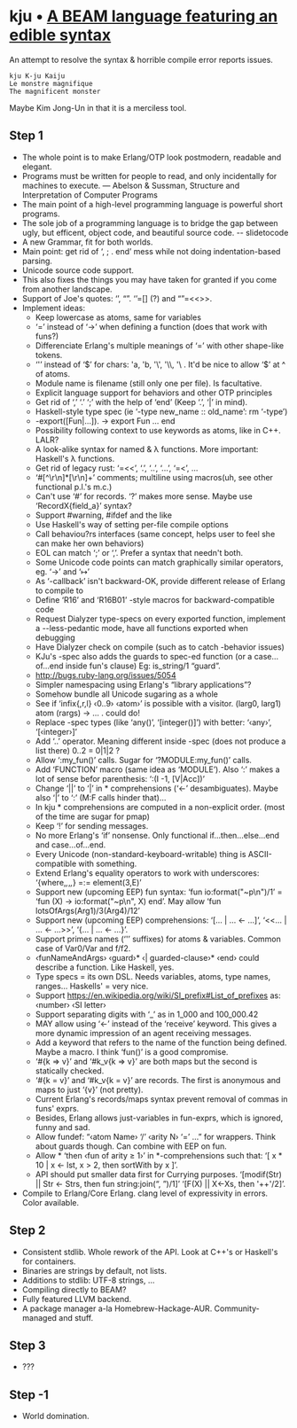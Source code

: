 # kju • [A BEAM language featuring an edible syntax](https://github.com/fenollp/kju)
An attempt to resolve the syntax & horrible compile error reports issues.

    kju K-ju Kaiju
    Le monstre magnifique
    The magnificent monster

Maybe Kim Jong-Un in that it is a merciless tool.

## Step 1
* The whole point is to make Erlang/OTP look postmodern, readable and elegant.
* Programs must be written for people to read, and only incidentally for machines to execute. — Abelson & Sussman, Structure and Interpretation of Computer Programs
* The main point of a high-level programming language is powerful short programs.
* The sole job of a programming language is to bridge the gap between ugly, but efficent, object code, and beautiful source code. -- slidetocode
* A new Grammar, fit for both worlds.
* Main point: get rid of ‘, ; . end’ mess while not doing indentation-based parsing.
* Unicode source code support.
* This also fixes the things you may have taken for granted if you come from another landscape.
* Support of Joe's quotes: ‘’, “”. ‘’=[] (?) and “”=<<>>.
* Implement ideas:
    * Keep lowercase as atoms, same for variables
    * ‘=’ instead of ‘->’ when defining a function (does that work with funs?)
    * Differenciate Erlang's multiple meanings of ‘=’ with other shape-like tokens.
    * ‘'’ instead of ‘$’ for chars: 'a, 'b, '\', '\\, '\ . It'd be nice to allow ‘$’ at ^ of atoms.
    * Module name is filename (still only one per file). Is facultative.
    * Explicit language support for behaviors and other OTP principles
    * Get rid of ‘,’ ‘.’ ‘;’ with the help of ‘end’ (Keep ‘.’, ‘|’ in mind).
    * Haskell-style type spec (ie ‘-type new_name :: old_name’: rm ‘-type’)
    * -export([Fun|…]). -> export Fun … end
    * Possibility following context to use keywords as atoms, like in C++. LALR?
    * A look-alike syntax for named & λ functions. More important: Haskell's λ functions.
    *  Get rid of legacy rust: ‘=<<’, ‘.’, ‘..’, ‘...’, ‘=<’, …
    * ‘#[^\r\n]*[\r\n]+’ comments; multiline using macros(uh, see other functional p.l.'s m.c.)
    * Can't use ‘#’ for records. ‘?’ makes more sense. Maybe use ‘RecordX{field_a}’ syntax?
    * Support #warning, #ifdef and the like
    * Use Haskell's way of setting per-file compile options
    * Call behaviou?rs interfaces (same concept, helps user to feel she can make her own behaviors)
    * EOL can match ‘;’ or ‘,’. Prefer a syntax that needn't both.
    * Some Unicode code points can match graphically similar operators, eg. ‘->’ and ‘↦’
    * As ‘-callback’ isn't backward-OK, provide different release of Erlang to compile to
    * Define ‘R16’ and ‘R16B01’ -style macros for backward-compatible code
    * Request Dialyzer type-specs on every exported function, implement a --less-pedantic mode, have all functions exported when debugging
    * Have Dialyzer check on compile (such as to catch -behavior issues)
    * KJu's -spec also adds the guards to spec-ed function (or a case…of…end inside fun's clause) Eg: is_string/1 “guard”.
    * http://bugs.ruby-lang.org/issues/5054
    * Simpler namespacing using Erlang's “library applications”?
    * Somehow bundle all Unicode sugaring as a whole
    * See if ‘infix{,r,l} ‹0..9› ‹atom›’ is possible with a visitor. (larg0, larg1) atom (rargs) -> … . could do!
    * Replace -spec types (like ‘any()’, ‘[integer()]’) with better: ‘‹any›’, ‘[‹integer›]’
    * Add ‘..’ operator. Meaning different inside -spec (does not produce a list there) 0..2 = 0|1|2 ?
    * Allow ‘:my_fun()’ calls. Sugar for ‘?MODULE:my_fun()’ calls.
    * Add ‘FUNCTION’ macro (same idea as ‘MODULE’). Also ‘:’ makes a lot of sense befor parenthesis: ‘:(I -1, [V|Acc])’
    * Change ‘||’ to ‘|’ in * comprehensions (‘<-’ desambiguates). Maybe also ‘|’ to ‘:’ (M:F calls hinder that)…
    * In kju * comprehensions are computed in a non-explicit order. (most of the time are sugar for pmap)
    * Keep ‘!’ for sending messages.
    * No more Erlang's ‘if’ nonsense. Only functional if…then…else…end and case…of…end.
    * Every Unicode (non-standard-keyboard-writable) thing is ASCII-compatible with something.
    * Extend Erlang's equality operators to work with underscores: ‘{where,_,_,_,_} =:= element(3,E)’
    * Support new (upcoming EEP) fun syntax: ‘fun io:format("~p\n")/1’ = ‘fun (X) -> io:format("~p\n", X) end’. May allow ‘fun lotsOfArgs(Arg1)/3(Arg4)/12’
    * Support new (upcoming EEP) comprehensions: ‘[… | … <- …]’, ‘<<… | … <- …>>’, ‘{… | … <- …}’.
    * Support primes names (‘'’ suffixes) for atoms & variables. Common case of Var0/Var and f/f2.
    * ‹funNameAndArgs› ‹guard›* ‹| guarded-clause›* ‹end› could describe a function. Like Haskell, yes.
    * Type specs = its own DSL. Needs variables, atoms, type names, ranges… Haskells' = very nice.
    * Support https://en.wikipedia.org/wiki/SI_prefix#List_of_prefixes as: ‹number› ‹SI letter›
    * Support separating digits with ‘_’ as in 1_000 and 100_000.42
    * MAY allow using ‘<-’ instead of the ‘receive’ keyword. This gives a more dynamic impression of an agent receiving messages.
    * Add a keyword that refers to the name of the function being defined. Maybe a macro. I think ‘fun()’ is a good compromise.
    * ‘#{k => v}’ and ‘#k_v{k => v}’ are both maps but the second is statically checked.
    * ‘#{k =  v}’ and ‘#k_v{k =  v}’ are records. The first is anonymous and maps to just ‘{v}’ (not pretty).
    * Current Erlang's records/maps syntax prevent removal of commas in funs' exprs.
    * Besides, Erlang allows just-variables in fun-exprs, which is ignored, funny and sad.
    * Allow fundef: “‹atom Name› ‘/’ ‹arity N› ‘=’ …” for wrappers. Think about guards though. Can combine with EEP on fun.
    * Allow * ‘then ‹fun of arity ≥ 1›’ in *-comprehensions such that: ‘[ x * 10 | x <- lst, x > 2, then sortWith by x ]’.
    * API should put smaller data first for Currying purposes. ‘[modif(Str) || Str <- Strs, then fun string:join(“, ”)/1]’ ‘[F(X) || X<-Xs, then '++'/2]’.
* Compile to Erlang/Core Erlang. clang level of expressivity in errors. Color available.

## Step 2
* Consistent stdlib. Whole rework of the API. Look at C++'s or Haskell's for containers.
* Binaries are strings by default, not lists.
* Additions to stdlib: UTF-8 strings, …
* Compiling directly to BEAM?
* Fully featured LLVM backend.
* A package manager a-la Homebrew-Hackage-AUR. Community-managed and stuff.

## Step 3
* ???

## Step -1
* World domination.
